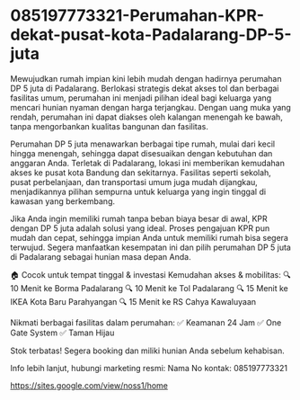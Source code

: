 # 085197773321-Perumahan-KPR-dekat-pusat-kota-Padalarang-DP-5-juta
Mewujudkan rumah impian kini lebih mudah dengan hadirnya perumahan DP 5 juta di Padalarang. Berlokasi strategis dekat akses tol dan berbagai fasilitas umum, perumahan ini menjadi pilihan ideal bagi keluarga yang mencari hunian nyaman dengan harga terjangkau. Dengan uang muka yang rendah, perumahan ini dapat diakses oleh kalangan menengah ke bawah, tanpa mengorbankan kualitas bangunan dan fasilitas.

Perumahan DP 5 juta menawarkan berbagai tipe rumah, mulai dari kecil hingga menengah, sehingga dapat disesuaikan dengan kebutuhan dan anggaran Anda. Terletak di Padalarang, lokasi ini memberikan kemudahan akses ke pusat kota Bandung dan sekitarnya. Fasilitas seperti sekolah, pusat perbelanjaan, dan transportasi umum juga mudah dijangkau, menjadikannya pilihan sempurna untuk keluarga yang ingin tinggal di kawasan yang berkembang.

Jika Anda ingin memiliki rumah tanpa beban biaya besar di awal, KPR dengan DP 5 juta adalah solusi yang ideal. Proses pengajuan KPR pun mudah dan cepat, sehingga impian Anda untuk memiliki rumah bisa segera terwujud. Segera manfaatkan kesempatan ini dan pilih perumahan DP 5 juta di Padalarang sebagai hunian masa depan Anda.

🏠 Cocok untuk tempat tinggal & investasi
Kemudahan akses & mobilitas:
🔍 10 Menit ke Borma Padalarang
🔍 10 Menit ke Tol Padalarang
🔍 15 Menit ke IKEA Kota Baru Parahyangan
🔍 15 Menit ke RS Cahya Kawaluyaan

Nikmati berbagai fasilitas dalam perumahan:
✅ Keamanan 24 Jam
✅ One Gate System
✅ Taman Hijau

Stok terbatas! Segera booking dan miliki hunian Anda sebelum kehabisan.

Info lebih lanjut, hubungi marketing resmi:
Nama
No kontak: 085197773321

https://sites.google.com/view/noss1/home
